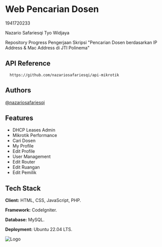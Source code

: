 
# Web Pencarian Dosen

1941720233

Nazario Safariesqi Tyo Widjaya

Repository Progress Pengerjaan Skripsi "Pencarian Dosen berdasarkan IP Address & Mac Address di JTI Polinema"


## API Reference

```http
  https://github.com/nazariosafariesqi/api-mikrotik
```


## Authors

[@nazariosafariesqi](https://www.github.com/nazariosafariesqi)


## Features

- DHCP Leases Admin
- Mikrotik Performance
- Cari Dosen
- My Profile
- Edit Profile
- User Management
- Edit Router
- Edit Ruangan
- Edit Pemilik


## Tech Stack

**Client:** HTML, CSS, JavaScript, PHP.

**Framework:** CodeIgniter.

**Database:** MySQL.

**Deployment:** Ubuntu 22.04 LTS.


![Logo](https://www.google.com/url?sa=i&url=https%3A%2F%2Flokomedia.web.id%2Fartikel%2Fdetail%2Fcodeigniter-4-alpha-1-rilis&psig=AOvVaw3op1si957GLMv3fk4crcxe&ust=1758552341558000&source=images&cd=vfe&opi=89978449&ved=2ahUKEwjEpq-OjOqPAxUlwqACHQidGjUQjRx6BAgAEBo)

